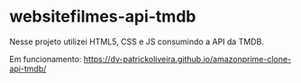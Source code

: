 # websitefilmes-api-tmdb

Nesse projeto utilizei HTML5, CSS e JS consumindo a API da TMDB.

Em funcionamento: https://dv-patrickoliveira.github.io/amazonprime-clone-api-tmdb/
